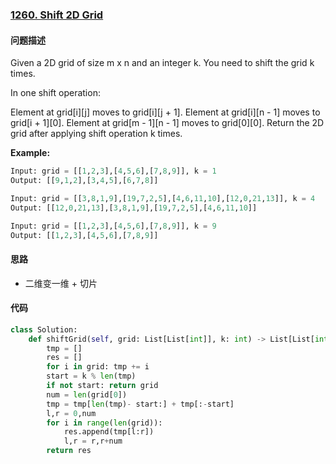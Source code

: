### [1260. Shift 2D Grid](https://leetcode-cn.com/problems/shift-2d-grid/)

#### 问题描述
Given a 2D grid of size m x n and an integer k. You need to shift the grid k times.

In one shift operation:

Element at grid[i][j] moves to grid[i][j + 1].
Element at grid[i][n - 1] moves to grid[i + 1][0].
Element at grid[m - 1][n - 1] moves to grid[0][0].
Return the 2D grid after applying shift operation k times.

**Example:**
```python
Input: grid = [[1,2,3],[4,5,6],[7,8,9]], k = 1
Output: [[9,1,2],[3,4,5],[6,7,8]]
```
```python
Input: grid = [[3,8,1,9],[19,7,2,5],[4,6,11,10],[12,0,21,13]], k = 4
Output: [[12,0,21,13],[3,8,1,9],[19,7,2,5],[4,6,11,10]]
```
```python
Input: grid = [[1,2,3],[4,5,6],[7,8,9]], k = 9
Output: [[1,2,3],[4,5,6],[7,8,9]]
```
#### 思路
- 二维变一维 + 切片

#### 代码

```python
class Solution:
    def shiftGrid(self, grid: List[List[int]], k: int) -> List[List[int]]:
        tmp = []
        res = []
        for i in grid: tmp += i
        start = k % len(tmp)
        if not start: return grid
        num = len(grid[0])
        tmp = tmp[len(tmp)- start:] + tmp[:-start]
        l,r = 0,num
        for i in range(len(grid)):
            res.append(tmp[l:r])
            l,r = r,r+num
        return res
```